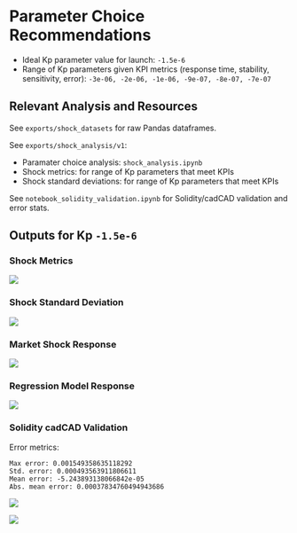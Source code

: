 # Parameter Choice Recommendations

* Ideal Kp parameter value for launch: `-1.5e-6`
* Range of Kp parameters given KPI metrics (response time, stability, sensitivity, error): `-3e-06, -2e-06, -1e-06, -9e-07, -8e-07, -7e-07`

## Relevant Analysis and Resources

See `exports/shock_datasets` for raw Pandas dataframes.

See `exports/shock_analysis/v1`:
* Paramater choice analysis: `shock_analysis.ipynb`
* Shock metrics: for range of Kp parameters that meet KPIs
* Shock standard deviations: for range of Kp parameters that meet KPIs

See `notebook_solidity_validation.ipynb` for Solidity/cadCAD validation and error stats.

## Outputs for Kp `-1.5e-6`

### Shock Metrics

![](./exports/shock_analysis/v1/shock_metrics/kp_-1.5000E-06-ki_0.0000E+00.png)

### Shock Standard Deviation

![](./exports/shock_analysis/v1/shock_std/kp_-1.5000E-06-ki_0.0000E+00.png)

### Market Shock Response

![](./exports/shock_analysis/v1/plots/market.png)

### Regression Model Response

![](./exports/shock_analysis/v1/plots/regression.png)

### Solidity cadCAD Validation

Error metrics:

```
Max error: 0.001549358635118292
Std. error: 0.000493563911806611
Mean error: -5.243893138066842e-05
Abs. mean error: 0.00037834760494943686
```

![](./exports/shock_analysis/v1/plots/solidity-cadcad-error.png)

![](./exports/shock_analysis/v1/plots/solidity-cadcad-market.png)
